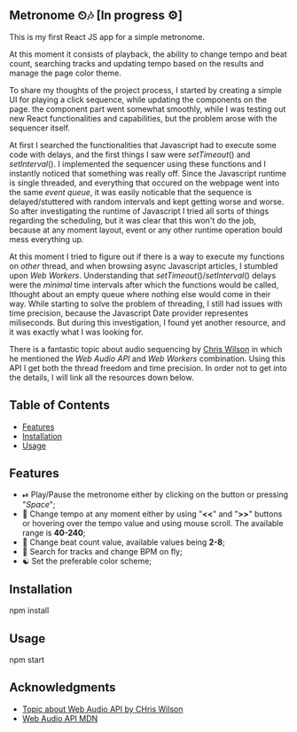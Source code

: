 ## Metronome ⏲🎶 [In progress ⚙]


This is my first React JS app for a simple metronome.

At this moment it consists of playback, the ability to change tempo and beat count, searching tracks and updating tempo based on the results and manage the page color theme.

To share my thoughts of the project process, I started by creating a simple UI for playing a click sequence, while updating the components on the page.
the component part went somewhat smoothly, while I was testing out new React functionalities and capabilities, but the problem arose with the sequencer itself.

At first I searched the functionalities that Javascript had to execute some code with delays, and the first things I saw were _setTimeout_() and _setInterval_().
I implemented the sequencer using these functions and I instantly noticed that something was really off. Since the Javascript runtime is single threaded, and everything
that occured on the webpage went into the same _event queue_, it was easily noticable that the sequence is delayed/stuttered with random intervals and kept getting worse
and worse. So after investigating the runtime of Javascript I tried all sorts of things regarding the scheduling, but it was clear that this won't do the job, because
at any moment layout, event or any other runtime operation bould mess everything up.

At this moment I tried to figure out if there is a way to execute my functions on _other_ thread, and when browsing async Javascript articles, I stumbled upon _Web Workers_.
Understanding that _setTimeout_()/_setInterval_() delays were the _*minimal*_ time intervals after which the functions would be called, Ithought about an empty queue where nothing
else would come in their way. While starting to solve the problem of threading, I still had issues with time precision, because the Javascript Date provider representes miliseconds.
But during this investigation, I found yet another resource, and it was exactly what I was looking for.

There is a fantastic topic about audio sequencing by [Chris Wilson](https://twitter.com/cwilso) in which he mentioned the _Web Audio API_ and _Web Workers_ combination.
Using this API I get both the thread freedom and time precision. In order not to get into the details, I will link all the resources down below.

## Table of Contents

- [Features](#features)
- [Installation](#installation)
- [Usage](#usage)

## Features

- ⏯ Play/Pause the metronome either by clicking on the button or pressing "_Space_";
- 🚄 Change tempo at any moment either by using "**<<**" and "**>>**" buttons or hovering over the tempo value and using mouse scroll. The available range is **40-240**;
- 🔄 Change beat count value, available values being **2-8**;
- 🔎 Search for tracks and change BPM on fly;
- ☯ Set the preferable color scheme;

## Installation

npm install

## Usage

npm start

## Acknowledgments

- [Topic about Web Audio API by CHris Wilson](https://web.dev/audio-scheduling/)
- [Web Audio API MDN](https://developer.mozilla.org/en-US/docs/Web/API/Web_Audio_API)
